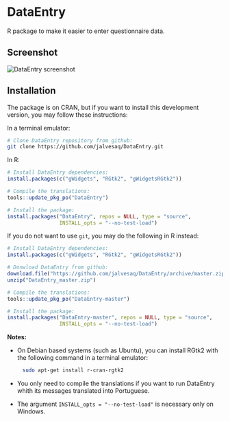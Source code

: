 # DataEntry

R package to make it easier to enter questionnaire data.

## Screenshot

![DataEntry screenshot](https://raw.githubusercontent.com/jalvesaq/DataEntry/master/man/figures/Screenshot.png "DataEntry screenshot")

## Installation

The package is on CRAN, but if you want to install this development version,
you may follow these instructions:

In a terminal emulator:

```sh
# Clone DataEntry repository from github:
git clone https://github.com/jalvesaq/DataEntry.git
```

In R:

```r
# Install DataEntry dependencies:
install.packages(c("gWidgets", "RGtk2", "gWidgetsRGtk2"))

# Compile the translations:
tools::update_pkg_po("DataEntry")

# Install the package:
install.packages("DataEntry", repos = NULL, type = "source",
                 INSTALL_opts = "--no-test-load")
```

If you do not want to use `git`, you may do the following in R instead:

```r
# Install DataEntry dependencies:
install.packages(c("gWidgets", "RGtk2", "gWidgetsRGtk2"))

# Donwload DataEntry from github:
download.file("https://github.com/jalvesaq/DataEntry/archive/master.zip", "DataEntry_master.zip")
unzip("DataEntry_master.zip")

# Compile the translations:
tools::update_pkg_po("DataEntry-master")

# Install the package:
install.packages("DataEntry-master", repos = NULL, type = "source",
                 INSTALL_opts = "--no-test-load")
```

**Notes:**

  - On Debian based systems (such as Ubuntu), you can install RGtk2 with the
    following command in a terminal emulator:

```sh
     sudo apt-get install r-cran-rgtk2
```

  - You only need to compile the translations if you want to run DataEntry
    whith its messages translated into Portuguese.

  - The argument `INSTALL_opts = "--no-test-load"` is necessary only on
    Windows.
